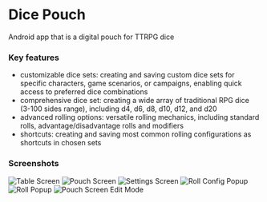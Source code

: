 # Dice Pouch
Android app that is a digital pouch for TTRPG dice

### Key features

- customizable dice sets: creating and saving custom dice sets for specific characters, game scenarios, or campaigns, enabling quick access to preferred dice combinations
- comprehensive dice set: creating a wide array of traditional RPG dice (3-100 sides range), including d4, d6, d8, d10, d12, and d20
- advanced rolling options: versatile rolling mechanics, including standard rolls, advantage/disadvantage rolls and modifiers
- shortcuts: creating and saving most common rolling configurations as shortcuts in chosen sets

### Screenshots

![Table Screen](screenshots/table_screen_screenshot.jpg)
![Pouch Screen](screenshots/pouch_screen_screenshot.jpg)
![Settings Screen](screenshots/settings_screen_screenshot.jpg)
![Roll Config Popup](screenshots/roll_configuration_popup_screenshot.jpg)
![Roll Popup](screenshots/roll_popup_screenshot.jpg)
![Pouch Screen Edit Mode](screenshots/pouch_screen_edit_mode_screenshot.jpg)
